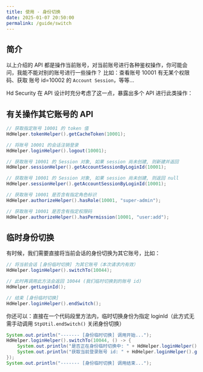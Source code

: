 ```yaml
---
title: 使用 - 身份切换
date: 2025-01-07 20:50:00
permalink: /guide/switch
---
```


## 简介

以上介绍的 API 都是操作当前账号，对当前账号进行各种鉴权操作，你可能会问，我能不能对别的账号进行一些操作？
比如：查看账号 10001 有无某个权限码、获取 账号 id=10002 的 `Account Session`，等等...

Hd Security 在 API 设计时充分考虑了这一点，暴露出多个 API 进行此类操作：

## 有关操作其它账号的 API

```java
// 获取指定账号 10001 的 token 值 
HdHelper.tokenHelper().getCacheToken(10001);

// 将账号 10001 的会话注销登录
HdHelper.loginHelper().logout(10001);

// 获取账号 10001 的 Session 对象, 如果 session 尚未创建, 则新建并返回
HdHelper.sessionHelper().getAccountSessionByLoginId(10001);

// 获取账号 10001 的 Session 对象, 如果 session 尚未创建, 则返回 null 
HdHelper.sessionHelper().getAccountSessionByLoginId(10001);

// 获取账号 10001 是否含有指定角色标识 
HdHelper.authorizeHelper().hasRole(10001, "super-admin");

// 获取账号 10001 是否含有指定权限码
HdHelper.authorizeHelper().hasPermission(10001, "user:add");
```

## 临时身份切换

有时候，我们需要直接将当前会话的身份切换为其它账号，比如：

```java
// 将当前会话 [身份临时切换] 为其它账号（本次请求内有效）
HdHelper.loginHelper().switchTo(10044);

// 此时再调用此方法会返回 10044 (我们临时切换到的账号 id)
HdHelper.getLoginId();

// 结束 [身份临时切换]
HdHelper.loginHelper().endSwitch();
```

你还可以：直接在一个代码段里方法内，临时切换身份为指定 loginId（此方式无需手动调用 `StpUtil.endSwitch()` 关闭身份切换）

```java
System.out.println("------- [身份临时切换] 调用开始...");
HdHelper.loginHelper().switchTo(10044, () -> {
    System.out.println("是否正在身份临时切换中: " + HdHelper.loginHelper().isSwitch());  // 输出 true
    System.out.println("获取当前登录账号 id: " + HdHelper.loginHelper().getLoginId());   // 输出 10044
});
System.out.println("------- [身份临时切换] 调用结束...");
```
